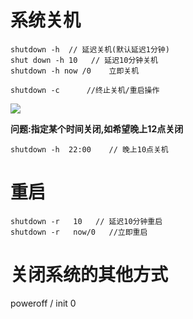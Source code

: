 # 系统关机

 

```
shutdown -h  // 延迟关机(默认延迟1分钟)
shut down -h 10   // 延迟10分钟关机
shutdown -h now /0    立即关机

shutdown -c      //终止关机/重启操作
```

![](https://i.loli.net/2021/09/08/XYy2D6KNjk57fob.png)

**问题:指定某个时间关闭,如希望晚上12点关闭**

```
shutdown -h  22:00    // 晚上10点关机
```



# 重启

```
shutdown -r   10   // 延迟10分钟重启
shutdown -r   now/0   //立即重启
```

# 关闭系统的其他方式

poweroff / init 0

